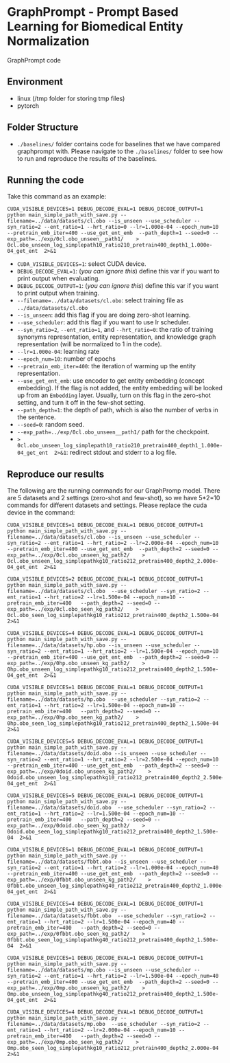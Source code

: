 # GraphPrompt - Prompt Based Learning for Biomedical Entity Normalization
GraphPrompt code

## Environment

- linux (/tmp folder for storing tmp files)
- pytorch
## Folder Structure
- `./baselines/` folder contains code for baselines that we have compared graphprompt with. Please navigate to the `./baselines/` folder to see how to run and reproduce the results of the baselines.

## Running the code
Take this command as an example:

```
CUDA_VISIBLE_DEVICES=1 DEBUG_DECODE_EVAL=1 DEBUG_DECODE_OUTPUT=1 python main_simple_path_with_save.py --filename=../data/datasets/cl.obo --is_unseen --use_scheduler --syn_ratio=2 --ent_ratio=1 --hrt_ratio=0 --lr=1.000e-04 --epoch_num=10 --pretrain_emb_iter=400 --use_get_ent_emb  --path_depth=1 --seed=0 --exp_path=../exp/0cl.obo_unseen__path1/    > 0cl.obo_unseen_log_simplepath10_ratio210_pretrain400_depth1_1.000e-04_get_ent  2>&1
```

- `CUDA_VISIBLE_DEVICES=1`: select CUDA device.
- `DEBUG_DECODE_EVAL=1`: (*you can ignore this*) define this var if you want to print output when evaluating.
- `DEBUG_DECODE_OUTPUT=1`: (*you can ignore this*) define this var if you want to print output when training.
- `--filename=../data/datasets/cl.obo`: select training file as `../data/datasets/cl.obo`
- `--is_unseen`: add this flag if you are doing zero-shot learning.
- `--use_scheduler`: add this flag if you want to use lr scheduler.
- `--syn_ratio=2`, `--ent_ratio=1`, and `--hrt_ratio=0`: the ratio of training synonyms representation, entity representation, and knowledge graph representation (will be normalized to 1 in the code).
- `--lr=1.000e-04`: learning rate
- `--epoch_num=10`: number of epochs
- `--pretrain_emb_iter=400`: the iteration of warming up the entity representation. 
- `--use_get_ent_emb`: use encoder to get entity embedding (concept embedding). If the flag is not added, the entity embedding will be looked up from an `Embedding` layer. Usually, turn on this flag in the zero-shot setting, and turn it off in the few-shot setting.
- `--path_depth=1`: the depth of path, which is also the number of verbs in the sentence.
- `--seed=0`: random seed.
- `--exp_path=../exp/0cl.obo_unseen__path1/` path for the checkpoint.    
- `> 0cl.obo_unseen_log_simplepath10_ratio210_pretrain400_depth1_1.000e-04_get_ent  2>&1`: redirect stdout and stderr to a log file.

## Reproduce our results

The following are the running commands for our GraphPromp model. There are 5 datasets and 2 settings (zero-shot and few-shot), so we have 5*2=10 commands for different datasets and settings. Please replace the cuda device in the command:

```
CUDA_VISIBLE_DEVICES=1 DEBUG_DECODE_EVAL=1 DEBUG_DECODE_OUTPUT=1 python main_simple_path_with_save.py --filename=../data/datasets/cl.obo --is_unseen --use_scheduler --syn_ratio=2 --ent_ratio=1 --hrt_ratio=2 --lr=2.000e-04 --epoch_num=10 --pretrain_emb_iter=400 --use_get_ent_emb  --path_depth=2 --seed=0 --exp_path=../exp/0cl.obo_unseen_kg_path2/    > 0cl.obo_unseen_log_simplepathkg10_ratio212_pretrain400_depth2_2.000e-04_get_ent  2>&1

CUDA_VISIBLE_DEVICES=2 DEBUG_DECODE_EVAL=1 DEBUG_DECODE_OUTPUT=1 python main_simple_path_with_save.py --filename=../data/datasets/cl.obo  --use_scheduler --syn_ratio=2 --ent_ratio=1 --hrt_ratio=2 --lr=1.500e-04 --epoch_num=10 --pretrain_emb_iter=400   --path_depth=2 --seed=0 --exp_path=../exp/0cl.obo_seen_kg_path2/    > 0cl.obo_seen_log_simplepathkg10_ratio212_pretrain400_depth2_1.500e-04  2>&1

CUDA_VISIBLE_DEVICES=4 DEBUG_DECODE_EVAL=1 DEBUG_DECODE_OUTPUT=1 python main_simple_path_with_save.py --filename=../data/datasets/hp.obo --is_unseen --use_scheduler --syn_ratio=2 --ent_ratio=1 --hrt_ratio=2 --lr=1.500e-04 --epoch_num=10 --pretrain_emb_iter=400 --use_get_ent_emb  --path_depth=2 --seed=0 --exp_path=../exp/0hp.obo_unseen_kg_path2/    > 0hp.obo_unseen_log_simplepathkg10_ratio212_pretrain400_depth2_1.500e-04_get_ent  2>&1

CUDA_VISIBLE_DEVICES=1 DEBUG_DECODE_EVAL=1 DEBUG_DECODE_OUTPUT=1 python main_simple_path_with_save.py --filename=../data/datasets/hp.obo  --use_scheduler --syn_ratio=2 --ent_ratio=1 --hrt_ratio=2 --lr=1.500e-04 --epoch_num=10 --pretrain_emb_iter=400   --path_depth=2 --seed=0 --exp_path=../exp/0hp.obo_seen_kg_path2/    > 0hp.obo_seen_log_simplepathkg10_ratio212_pretrain400_depth2_1.500e-04  2>&1

CUDA_VISIBLE_DEVICES=5 DEBUG_DECODE_EVAL=1 DEBUG_DECODE_OUTPUT=1 python main_simple_path_with_save.py --filename=../data/datasets/doid.obo --is_unseen --use_scheduler --syn_ratio=2 --ent_ratio=1 --hrt_ratio=2 --lr=2.500e-04 --epoch_num=10 --pretrain_emb_iter=400 --use_get_ent_emb  --path_depth=2 --seed=0 --exp_path=../exp/0doid.obo_unseen_kg_path2/    > 0doid.obo_unseen_log_simplepathkg10_ratio212_pretrain400_depth2_2.500e-04_get_ent  2>&1

CUDA_VISIBLE_DEVICES=5 DEBUG_DECODE_EVAL=1 DEBUG_DECODE_OUTPUT=1 python main_simple_path_with_save.py --filename=../data/datasets/doid.obo  --use_scheduler --syn_ratio=2 --ent_ratio=1 --hrt_ratio=2 --lr=1.500e-04 --epoch_num=10 --pretrain_emb_iter=400   --path_depth=2 --seed=0 --exp_path=../exp/0doid.obo_seen_kg_path2/    > 0doid.obo_seen_log_simplepathkg10_ratio212_pretrain400_depth2_1.500e-04  2>&1

CUDA_VISIBLE_DEVICES=1 DEBUG_DECODE_EVAL=1 DEBUG_DECODE_OUTPUT=1 python main_simple_path_with_save.py --filename=../data/datasets/fbbt.obo --is_unseen --use_scheduler --syn_ratio=2 --ent_ratio=1 --hrt_ratio=2 --lr=1.000e-04 --epoch_num=40 --pretrain_emb_iter=400 --use_get_ent_emb  --path_depth=2 --seed=0 --exp_path=../exp/0fbbt.obo_unseen_kg_path2/    > 0fbbt.obo_unseen_log_simplepathkg40_ratio212_pretrain400_depth2_1.000e-04_get_ent  2>&1

CUDA_VISIBLE_DEVICES=4 DEBUG_DECODE_EVAL=1 DEBUG_DECODE_OUTPUT=1 python main_simple_path_with_save.py --filename=../data/datasets/fbbt.obo  --use_scheduler --syn_ratio=2 --ent_ratio=1 --hrt_ratio=2 --lr=1.500e-04 --epoch_num=40 --pretrain_emb_iter=400   --path_depth=2 --seed=0 --exp_path=../exp/0fbbt.obo_seen_kg_path2/    > 0fbbt.obo_seen_log_simplepathkg40_ratio212_pretrain400_depth2_1.500e-04  2>&1

CUDA_VISIBLE_DEVICES=1 DEBUG_DECODE_EVAL=1 DEBUG_DECODE_OUTPUT=1 python main_simple_path_with_save.py --filename=../data/datasets/mp.obo --is_unseen --use_scheduler --syn_ratio=2 --ent_ratio=1 --hrt_ratio=2 --lr=1.500e-04 --epoch_num=40 --pretrain_emb_iter=400 --use_get_ent_emb  --path_depth=2 --seed=0 --exp_path=../exp/0mp.obo_unseen_kg_path2/    > 0mp.obo_unseen_log_simplepathkg40_ratio212_pretrain400_depth2_1.500e-04_get_ent  2>&1

CUDA_VISIBLE_DEVICES=4 DEBUG_DECODE_EVAL=1 DEBUG_DECODE_OUTPUT=1 python main_simple_path_with_save.py --filename=../data/datasets/mp.obo  --use_scheduler --syn_ratio=2 --ent_ratio=1 --hrt_ratio=2 --lr=2.000e-04 --epoch_num=10 --pretrain_emb_iter=400   --path_depth=2 --seed=0 --exp_path=../exp/0mp.obo_seen_kg_path2/    > 0mp.obo_seen_log_simplepathkg10_ratio212_pretrain400_depth2_2.000e-04  2>&1
```